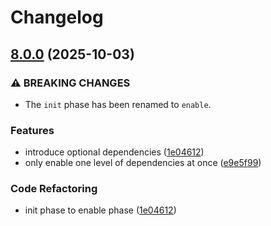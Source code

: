 # Changelog

## [8.0.0](https://github.com/johngeorgewright/plugola/compare/plugin-manager-v7.0.0...plugin-manager-v8.0.0) (2025-10-03)


### ⚠ BREAKING CHANGES

* The `init` phase has been renamed to `enable`.

### Features

* introduce optional dependencies ([1e04612](https://github.com/johngeorgewright/plugola/commit/1e046125b87524981cf94d9bc6b586bf16f63d93))
* only enable one level of dependencies at once ([e9e5f99](https://github.com/johngeorgewright/plugola/commit/e9e5f997b4ca7037d43c59c277735e0f2abe3a61))


### Code Refactoring

* init phase to enable phase ([1e04612](https://github.com/johngeorgewright/plugola/commit/1e046125b87524981cf94d9bc6b586bf16f63d93))
